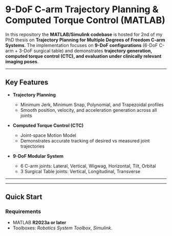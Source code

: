 # 9-DoF C-arm Trajectory Planning & Computed Torque Control (MATLAB)

In this repository the **MATLAB/Simulink codebase** is hosted for 2nd of my PhD thesis on **Trajectory Planning for Multiple Degrees of Freedom C-arm Systems**. The implementation focuses on **9-DoF configurations** (6-DoF C-arm + 3-DoF surgical table) and demonstrates **trajectory generation, computed torque control (CTC), and evaluation under clinically relevant imaging poses**. 

---

## Key Features
- **Trajectory Planning**
  - Minimum Jerk, Minimum Snap, Polynomial, and Trapezoidal profiles
  - Smooth position, velocity, and acceleration generation across all joints

- **Computed Torque Control (CTC)**
  - Joint-space Motion Model
  - Demonstrates accurate tracking of desired vs measured joint trajectories

- **9-DoF Modular System**
  - 6 C-arm joints: Lateral, Vertical, Wigwag, Horizontal, Tilt, Orbital  
  - 3 Surgical Table joints: Vertical, Longitudinal, Transverse

---

---

## Quick Start
### Requirements
- MATLAB **R2023a or later**  
- Toolboxes: *Robotics System Toolbox*, *Simulink*.
